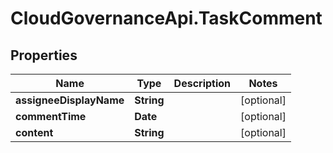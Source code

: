 # CloudGovernanceApi.TaskComment

## Properties

Name | Type | Description | Notes
------------ | ------------- | ------------- | -------------
**assigneeDisplayName** | **String** |  | [optional] 
**commentTime** | **Date** |  | [optional] 
**content** | **String** |  | [optional] 


